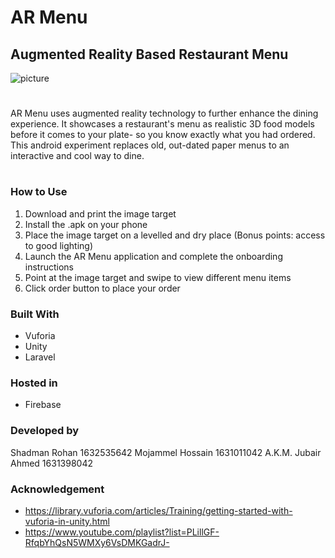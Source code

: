 # AR Menu

## Augmented Reality Based Restaurant Menu
![picture](ar-menu.jpg)
#
AR Menu uses augmented reality technology to further enhance the dining experience. It showcases a restaurant's menu as realistic 3D food models before it comes to your plate- so you know exactly what you had ordered. This android experiment replaces old, out-dated paper menus to an interactive and cool way to dine.
#

  
### How to Use
1. Download and print the image target
2. Install the .apk on your phone 
3. Place the image target on a levelled and dry place (Bonus points: access to good lighting)
4. Launch the AR Menu application and complete the onboarding instructions
5. Point at the image target and swipe to view different menu items  
6. Click order button to place your order<br />  
### Built With
* Vuforia
* Unity
* Laravel
### Hosted in
* Firebase



### Developed by

Shadman Rohan 1632535642
Mojammel Hossain 1631011042
A.K.M. Jubair Ahmed 1631398042


### Acknowledgement

* https://library.vuforia.com/articles/Training/getting-started-with-vuforia-in-unity.html
* https://www.youtube.com/playlist?list=PLillGF-RfqbYhQsN5WMXy6VsDMKGadrJ-